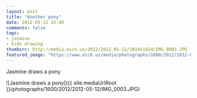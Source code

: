 ```yaml
---
layout: post
title: "Another pony"
date: 2012-05-12 15:40
comments: false
tags: 
- jasmine
- kids drawing
thumbsrc: http://media.eick.us/2012/2012-05-12/1024x1024/IMG_0003.JPG
featured_image: "https://www.eick.us/media/photographs/1600/2012/2012-05-12/IMG_0003.JPG"
---
```

Jasmine draws a pony




![Jasmine draws a pony]({{ site.mediaUrlRoot }}/photographs/1600/2012/2012-05-12/IMG_0003.JPG)
